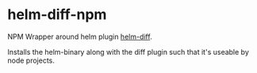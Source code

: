 # helm-diff-npm

NPM Wrapper around helm plugin [helm-diff](https://github.com/databus23/helm-diff).

Installs the helm-binary along with the diff plugin such that it's useable
by node projects.
